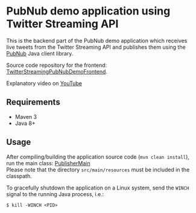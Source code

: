# PubNub demo application using Twitter Streaming API

This is the backend part of the PubNub demo application which receives live tweets from the
Twitter Streaming API and publishes them using the [PubNub](https://www.pubnub.com/) Java client library.  
  
Source code repository for the frontend:
[TwitterStreamingPubNubDemoFrontend](https://github.com/VictorGil/TwitterStreamingPubNubDemoFrontend).  
  
Explanatory video on [YouTube](https://youtu.be/A0QXLJFLzm4)  

## Requirements

 - Maven 3  
 - Java 8+  

## Usage

After compiling/building the application source code (`mvn clean install`), run the main class: 
[PublisherMain](https://github.com/VictorGil/TwitterStreamingPubNubDemoBackend/blob/master/src/main/java/net/devaction/pubnubdemo/main/PublisherMain.java)  
Please note that the directory `src/main/resources` must be included in the classpath.  
  
To gracefully shutdown the application on a Linux system, send the `WINCH` signal to the running Java process, i.e.:
```
$ kill -WINCH <PID>
```
